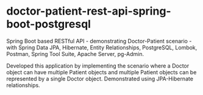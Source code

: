 # doctor-patient-rest-api-spring-boot-postgresql
Spring Boot based RESTful API - demonstrating Doctor-Patient scenario - with Spring Data JPA, Hibernate, Entity Relationships, PostgreSQL, Lombok, Postman, Spring Tool Suite, Apache Server, pg-Admin.

Developed this application by implementing the scenario where a Doctor object can have multiple Patient objects and multiple Patient objects can be represented by a single Doctor object. Demonstrated using JPA-Hibernate relationships.
